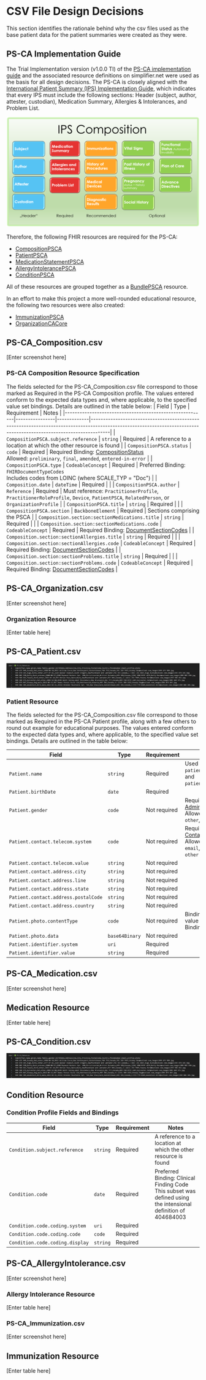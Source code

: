# CSV File Design Decisions
This section identifies the rationale behind why the csv files used as the base patient data for the patient summaries were created as they were.

## PS-CA Implementation Guide
The Trial Implementation version (v1.0.0 TI) of the [PS-CA implementation guide](https://simplifier.net/guide/pan-canadian-patient-summary-v1.0-ti-fhir-implementation-guide?version=1.0.0) and the associated resource definitions on simplifier.net were used as the basis for all design decisions. The PS-CA is closely aligned with the [International Patient Summary (IPS) Implementation Guide](https://hl7.org/fhir/uv/ips/), which indicates that every IPS must include the following sections: Header (subject, author, attester, custodian), Medication Summary, Allergies & Intolerances, and Problem List.

![Screenshot of IPS composition showing required sections as: Header (subject, author, attester, custodian), Medication Summary, Allergies & Intolerances, and Problem List](images/ips-composition.png)

Therefore, the following FHIR resources are required for the PS-CA:
- [CompositionPSCA](https://simplifier.net/ps-ca-r1/compositionpsca)
- [PatientPSCA](https://simplifier.net/ps-ca-r1/patientpsca)
- [MedicationStatementPSCA](https://simplifier.net/ps-ca-r1/medicationstatementpsca)
- [AllergyIntolerancePSCA](https://simplifier.net/ps-ca-r1/allergyintolerancepsca)
- [ConditionPSCA](https://simplifier.net/ps-ca-r1/conditionpsca)

All of these resources are grouped together as a [BundlePSCA](https://simplifier.net/ps-ca-r1/bundlepsca) resource.

In an effort to make this project a more well-rounded educational resource, the following two resources were also created:
- [ImmunizationPSCA](https://simplifier.net/ps-ca-r1/immunizationpsca)
- [OrganizationCACore](https://simplifier.net/ca-core/organization-ca-core)

## PS-CA_Composition.csv
[Enter screenshot here]
### PS-CA Composition Resource Specification
The fields selected for the PS-CA_Composition.csv file correspond to those marked as Required in the PS-CA Composition profile. The values entered conform to the expected data types and, where applicable, to the specified value set bindings. Details are outlined in the table below:
| Field                                                   | Type           | Requirement | Notes                                                                                                                                                              |
|---------------------------------------------------------|----------------|-------------|--------------------------------------------------------------------------------------------------------------------------------------------------------------------|
| `CompositionPSCA.subject.reference`                     | `string`       | Required    | A reference to a location at which the other resource is found                                                                                                     |
| `CompositionPSCA.status`                                | `code`         | Required    | Required Binding: [CompositionStatus](http://hl7.org/fhir/composition-status) <br> Allowed: `preliminary`, `final`, `amended`, `entered-in-error`              |
| `CompositionPSCA.type`                                  | `CodeableConcept` | Required | Preferred Binding: `FHIRDocumentTypeCodes` <br> Includes codes from LOINC (where SCALE_TYP = "Doc")                                                                     |
| `Composition.date`                                      | `dateTime`     | Required    |                                                                                                                                                                    |
| `CompositionPSCA.author`                                | `Reference`    | Required    | Must reference: `PractitionerProfile`, `PractitionerRoleProfile`, `Device`, `PatientPSCA`, `RelatedPerson`, or `OrganizationProfile`                              |
| `CompositionPSCA.title`                                 | `string`       | Required    |                                                                                                                                                                    |
| `CompositionPSCA.section`                               | `BackboneElement` | Required | Sections comprising the PSCA                                                                                                                                        |
| `Composition.section:sectionMedications.title`          | `string`       | Required    |                                                                                                                                                                    |
| `Composition.section:sectionMedications.code`           | `CodeableConcept` | Required | Required Binding: [DocumentSectionCodes](https://simplifier.net/packages/hl7.fhir.r4.core/4.0.1/files/2831879)                                                             |
| `Composition.section:sectionAllergies.title`            | `string`       | Required    |                                                                                                                                                                    |
| `Composition.section:sectionAllergies.code`             | `CodeableConcept` | Required | Required Binding: [DocumentSectionCodes](https://simplifier.net/packages/hl7.fhir.r4.core/4.0.1/files/2831879)                                                             |
| `Composition.section:sectionProblems.title`             | `string`       | Required    |                                                                                                                                                                    |
| `Composition.section:sectionProblems.code`              | `CodeableConcept` | Required | Required Binding: [DocumentSectionCodes](https://simplifier.net/packages/hl7.fhir.r4.core/4.0.1/files/2831879)                                                             |

## PS-CA_Organization.csv
[Enter screenshot here]

### Organization Resource
[Enter table here]

## PS-CA_Patient.csv
![Screenshot of PS-CA_Patient.csv file](images/ps-ca_patient.jpg)

### Patient Resource
The fields selected for the PS-CA_Composition.csv file correspond to those marked as Required in the PS-CA Patient profile, along with a few others to round out example for educational purposes. The values entered conform to the expected data types and, where applicable, to the specified value set bindings. Details are outlined in the table below:

| Field                                        | Type           | Requirement  | Notes                                                                                                                                              |
|---------------------------------------------|----------------|--------------|----------------------------------------------------------------------------------------------------------------------------------------------------|
| `Patient.name`                              | `string`       | Required     | Used `patient.name.family` and `patient.name.given`                                                                                                |
| `Patient.birthDate`                         | `date`         | Required     |                                                                                                                                                    |
| `Patient.gender`                            | `code`         | Not required | Required Binding: [AdministrativeGender](http://hl7.org/fhir/administrative-gender) <br> Allowed: `male`, `female`, `other`, `unknown`                 |
| `Patient.contact.telecom.system`            | `code`         | Not required | Required Binding: [ContactPointSystem](http://hl7.org/fhir/contact-point-system) <br> Allowed: `phone`, `fax`, `email`, `pager`, `url`, `sms`, `other`     |
| `Patient.contact.telecom.value`             | `string`       | Not required |                                                                                                                                                    |
| `Patient.contact.address.city`              | `string`       | Not required |                                                                                                                                                    |
| `Patient.contact.address.line`              | `string`       | Not required |                                                                                                                                                    |
| `Patient.contact.address.state`             | `string`       | Not required |                                                                                                                                                    |
| `Patient.contact.address.postalCode`        | `string`       | Not required |                                                                                                                                                    |
| `Patient.contact.address.country`           | `string`       | Not required |                                                                                                                                                    |
| `Patient.photo.contentType`                 | `code`         | Not required | Binding: *Mime Types* value set (Required Binding)                                                                               |
| `Patient.photo.data`                        | `base64Binary` | Not required |                                                                                                                                                    |
| `Patient.identifier.system`                 | `uri`          | Required     |                                                                                                                                                    |
| `Patient.identifier.value`                  | `string`       | Required     |                                                                                                                                                    |

## PS-CA_Medication.csv
[Enter screenshot here]

## Medication Resource
[Enter table here]

## PS-CA_Condition.csv
![Screenshot of PS-CA_Condition.csv file](images/ps-ca_patient.jpg)

## Condition Resource
### Condition Profile Fields and Bindings

| Field                                        | Type           | Requirement  | Notes                                                                                                                                                                            |
|---------------------------------------------|----------------|--------------|-----------------------------------------------------------------------------------------------------------------------------------------------------------------------------------|
| `Condition.subject.reference`            | `string`       | Required     | A reference to a location at which the other resource is found  |
| `Condition.code`                         | `date`         | Required     | Preferred Binding: Clinical Finding Code <br>  This subset was defined using the intensional definition of 404684003 | Clinical finding (finding) against the substrate SNOMED CT Canadian Edition. <br> This resource is an informative value set; a normative subset containing the expanded values can be found on Canada Health Infoway's Terminology Gateway. <br> [https://fhir.infoway-inforoute.ca/ValueSet/clinicalfindingcode](https://fhir.infoway-inforoute.ca/ValueSet/clinicalfindingcode) |
| `Condition.code.coding.system`          | `uri`         | Required |                                                                                                                                                                                             |
| `Condition.code.coding.code`            | `code`         | Required |                                                                                                                                                                                             |
| `Condition.code.coding.display`             | `string`       | Required |                                                                                                                                                                                        

## PS-CA_AllergyIntolerance.csv
[Enter screenshot here]

### Allergy Intolerance Resource
[Enter table here]

### PS-CA_Immunization.csv
[Enter screenshot here]

## Immunization Resource
[Enter table here]